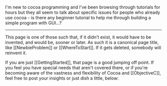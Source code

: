 I'm new to cocoa programming and I've been browsing through tutorials for hours but they all seem to talk about specific issues for people who already use cocoa - is there any beginner tutorial to help me through building a simple program with GUI...?

----

This page is one of those such that, if it didn't exist, it would have to be invented, and would be, sooner or later. As such it is a canonical page title, like [[NewbieProblem]] or [[WhereToStart]]. If it gets deleted, somebody will reinvent it.

If you are just [[GettingStarted]], that page is a good jumping off point. If you feel you have special needs that aren't covered there, or if you're becoming aware of the vastness and flexibility of Cocoa and [[ObjectiveC]], feel free to post your insights or just dish a little, below: